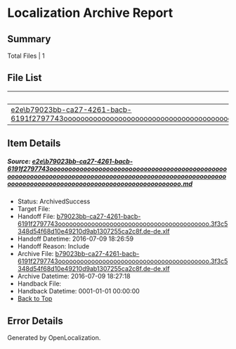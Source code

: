 # <a name='report-top'></a> Localization Archive Report

## Summary
 Total Files | 1

## File List
 Source File | Status | Details 
 ----------- | ------ | ------- 
 [e2e\b79023bb-ca27-4261-bacb-6191f2797743ooooooooooooooooooooooooooooooooooooooooooooooooooooooooooooooooooooooooooooooooooooooooooooooooooooooooooooooooooooooooooooooooooooooooooooooooooooooo.md](https://github.com/OpenLocalizationTestOrg/oltest/blob/8c5f5c74cfd6dd77967bf28a3654b19e48c62f2f/e2e/b79023bb-ca27-4261-bacb-6191f2797743ooooooooooooooooooooooooooooooooooooooooooooooooooooooooooooooooooooooooooooooooooooooooooooooooooooooooooooooooooooooooooooooooooooooooooooooooooooooo.md) | ArchivedSuccess | [Details](#95d2be4b77f024cbca70c310418feb74c700b53e1)

## Item Details
##### <a name='95d2be4b77f024cbca70c310418feb74c700b53e1'></a> Source: [e2e\b79023bb-ca27-4261-bacb-6191f2797743ooooooooooooooooooooooooooooooooooooooooooooooooooooooooooooooooooooooooooooooooooooooooooooooooooooooooooooooooooooooooooooooooooooooooooooooooooooooo.md](https://github.com/OpenLocalizationTestOrg/oltest/blob/8c5f5c74cfd6dd77967bf28a3654b19e48c62f2f/e2e/b79023bb-ca27-4261-bacb-6191f2797743ooooooooooooooooooooooooooooooooooooooooooooooooooooooooooooooooooooooooooooooooooooooooooooooooooooooooooooooooooooooooooooooooooooooooooooooooooooooo.md)
* Status: ArchivedSuccess
* Target File: 
* Handoff File: [b79023bb-ca27-4261-bacb-6191f2797743ooooooooooooooooooooooooooooooooooooooooo.3f3c5348d54f68d10e49210d9ab1307255ca2c8f.de-de.xlf](https://github.com/OpenLocalizationTestOrg/olhandoff-e2e/blob/767b772c840c7eb64277982d87d79abff7a2c424/ol-handoff/OpenLocalizationTestOrg/oltest-dede-fly/ci/ht/b79023bb-ca27-4261-bacb-6191f2797743ooooooooooooooooooooooooooooooooooooooooo.3f3c5348d54f68d10e49210d9ab1307255ca2c8f.de-de.xlf)
* Handoff Datetime: 2016-07-09 18:26:59
* Handoff Reason: Include
* Archive File: [b79023bb-ca27-4261-bacb-6191f2797743ooooooooooooooooooooooooooooooooooooooooo.3f3c5348d54f68d10e49210d9ab1307255ca2c8f.de-de.xlf](https://github.com/OpenLocalizationTestOrg/olhandoff-e2e/blob/b89a812dd51e5d6b2e76a8b5a51dc02def806b1b/ol-archive/OpenLocalizationTestOrg/oltest-dede-fly/ci/ht/b79023bb-ca27-4261-bacb-6191f2797743ooooooooooooooooooooooooooooooooooooooooo.3f3c5348d54f68d10e49210d9ab1307255ca2c8f.de-de.xlf)
* Archive Datetime: 2016-07-09 18:27:18
* Handback File: 
* Handback Datetime: 0001-01-01 00:00:00
* [Back to Top](#report-top)


## Error Details

Generated by OpenLocalization.
